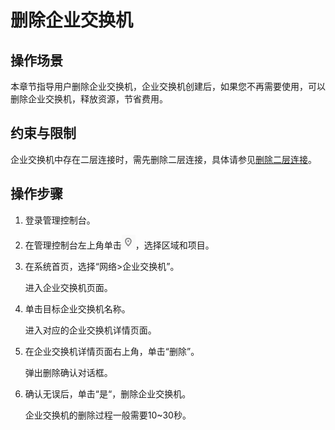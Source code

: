 # 删除企业交换机<a name="esw_ug_0005"></a>

## 操作场景<a name="section6655154817441"></a>

本章节指导用户删除企业交换机，企业交换机创建后，如果您不再需要使用，可以删除企业交换机，释放资源，节省费用。

## 约束与限制<a name="section132241154515"></a>

企业交换机中存在二层连接时，需先删除二层连接，具体请参见[删除二层连接](删除二层连接.md)。

## 操作步骤<a name="section1679132504520"></a>

1.  登录管理控制台。

1.  在管理控制台左上角单击![](figures/icon-region.png)，选择区域和项目。
2.  在系统首页，选择“网络\>企业交换机”。

    进入企业交换机页面。

3.  单击目标企业交换机名称。

    进入对应的企业交换机详情页面。


1.  在企业交换机详情页面右上角，单击“删除”。

    弹出删除确认对话框。

2.  确认无误后，单击“是“，删除企业交换机。

    企业交换机的删除过程一般需要10\~30秒。


